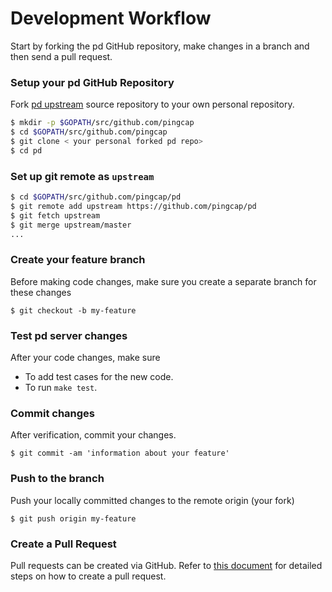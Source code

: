 # Development Workflow

Start by forking the pd GitHub repository, make changes in a branch and then send a pull request. 

### Setup your pd GitHub Repository
Fork [pd upstream](https://github.com/pingcap/pd/fork) source repository to your own personal repository.

```sh
$ mkdir -p $GOPATH/src/github.com/pingcap
$ cd $GOPATH/src/github.com/pingcap
$ git clone < your personal forked pd repo>
$ cd pd
```

### Set up git remote as ``upstream``
```sh
$ cd $GOPATH/src/github.com/pingcap/pd
$ git remote add upstream https://github.com/pingcap/pd
$ git fetch upstream
$ git merge upstream/master
...
```

### Create your feature branch
Before making code changes, make sure you create a separate branch for these changes

```
$ git checkout -b my-feature
```

### Test pd server changes
After your code changes, make sure

- To add test cases for the new code.
- To run `make test`.


### Commit changes
After verification, commit your changes. 

```
$ git commit -am 'information about your feature'
```

### Push to the branch
Push your locally committed changes to the remote origin (your fork)
```
$ git push origin my-feature
```

### Create a Pull Request
Pull requests can be created via GitHub. Refer to [this document](https://help.github.com/articles/creating-a-pull-request/) for detailed steps on how to create a pull request.
